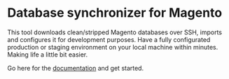 # Database synchronizer for Magento
This tool downloads clean/stripped Magento databases over SSH, imports and configures it for development purposes. Have a fully configurated production or staging environment on your local machine within minutes. Making life a little bit easier.

Go here for the [documentation](https://github.com/jellesiderius/mage-db-sync/wiki) and get started.
